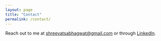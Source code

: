 ```yaml
---
layout: page
title: "Contact"
permalink: /contact/
---
```

Reach out to me at shreevatsabhagwat@gmail.com or through [LinkedIn](https://www.linkedin.com/in/shreevatsa-bhagwat/).
